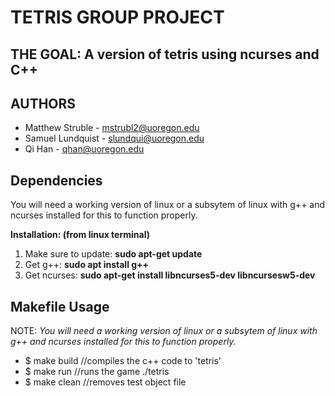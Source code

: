 # TETRIS GROUP PROJECT
## THE GOAL: A version of tetris using ncurses and C++


## AUTHORS
- Matthew Struble - mstrubl2@uoregon.edu
- Samuel Lundquist - slundqui@uoregon.edu
- Qi Han - qhan@uoregon.edu

## Dependencies
You will need a working version of linux or a subsytem of linux
with g++ and ncurses installed for this to function properly.

**Installation: (from linux terminal)**

1. Make sure to update: **sudo apt-get update**
2. Get g++: **sudo apt install g++**
3. Get ncurses: **sudo apt-get install libncurses5-dev libncursesw5-dev**

## Makefile Usage
NOTE: *You will need a working version of linux or a subsytem of linux
with g++ and ncurses installed for this to function properly.*
- $ make build //compiles the c++ code to 'tetris'
- $ make run //runs the game ./tetris
- $ make clean //removes test object file

